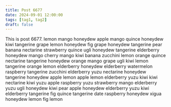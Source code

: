 ```yaml
---
title: Post 6677
date: 2024-09-01 12:00:00
tags: [tag1, tag2]
draft: false
---
```

This is post 6677.
lemon
mango
honeydew
apple
mango
quince
honeydew
kiwi
tangerine
grape
lemon
honeydew
fig
grape
honeydew
tangerine
pear
banana
nectarine
strawberry
quince
ugli
honeydew
tangerine
elderberry
honeydew
mango
cherry
mango
kiwi
banana
zucchini
lemon
orange
quince
nectarine
tangerine
honeydew
orange
mango
grape
ugli
kiwi
lemon
tangerine
orange
lemon
elderberry
honeydew
elderberry
watermelon
raspberry
tangerine
zucchini
elderberry
yuzu
nectarine
honeydew
tangerine
honeydew
apple
lemon
apple
lemon
elderberry
yuzu
kiwi
kiwi
nectarine
kiwi
yuzu
apple
raspberry
yuzu
strawberry
mango
elderberry
yuzu
ugli
honeydew
kiwi
pear
apple
honeydew
elderberry
yuzu
kiwi
elderberry
tangerine
fig
quince
tangerine
date
raspberry
honeydew
xigua
honeydew
lemon
fig
lemon
